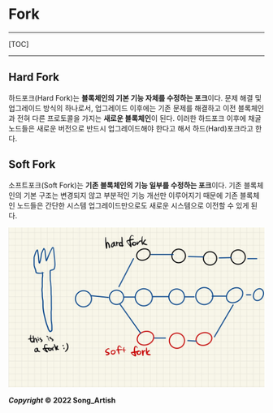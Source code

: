 # Fork

---

[TOC]

---



## Hard Fork

하드포크(Hard Fork)는 **블록체인의 기본 기능 자체를 수정하는 포크**이다. 문제 해결 및 업그레이드 방식의 하나로서, 업그레이드 이후에는 기존 문제를 해결하고 이전 블록체인과 전혀 다른 프로토콜을 가지는 **새로운 블록체인**이 된다. 이러한 하드포크 이후에 채굴 노드들은 새로운 버전으로 반드시 업그레이드해야 한다고 해서 하드(Hard)포크라고 한다.



## Soft Fork

소프트포크(Soft Fork)는 **기존 블록체인의 기능 일부를 수정하는 포크**이다. 기존 블록체인의 기본 구조는 변경되지 않고 부분적인 기능 개선만 이루어지기 때문에 기존 블록체인 노드들은 간단한 시스템 업그레이드만으로도 새로운 시스템으로 이전할 수 있게 된다.



![fork](img/fork.jpg)



***Copyright* © 2022 Song_Artish**